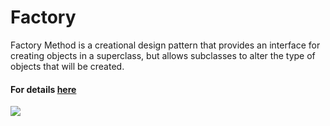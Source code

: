 # Factory
Factory Method is a creational design pattern that provides an interface for creating objects in a superclass, but allows subclasses to alter the type of objects that will be created.
#### For details [here](https://refactoring.guru/design-patterns/factory-method)
![](https://refactoring.guru/images/patterns/content/factory-method/factory-method-en.png)

